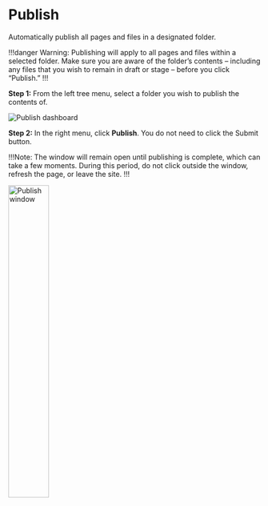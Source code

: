 # Publish

Automatically publish all pages and files in a designated folder. 

!!!danger Warning:
Publishing will apply to all pages and files within a selected folder. Make sure you are aware of the folder’s contents – including any files that you wish to remain in draft or stage – before you click “Publish.”
!!!

**Step 1:** From the left tree menu, select a folder you wish to publish the contents of. 

<p><img src="/static/images/folders/publish-dashboard.png" alt="Publish dashboard"></p>

**Step 2:** In the right menu, click **Publish**. You do not need to click the Submit button.

!!!Note:
The window will remain open until publishing is complete, which can take a few moments. During this period, do not click outside the window, refresh the page, or leave the site. 
!!!

<p><img src="/static/images/folders/publish-window.png" alt="Publish window" style="width: 40%;"></p>